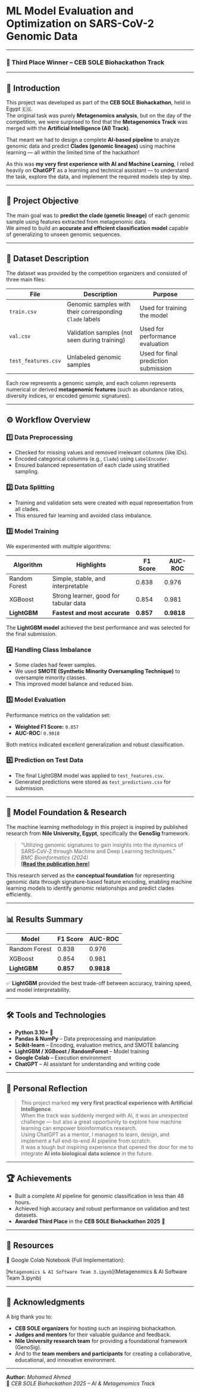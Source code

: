 # ML Model Evaluation and Optimization on SARS-CoV-2 Genomic Data 
---
### 🚀 Third Place Winner – CEB SOLE Biohackathon Track

---

## 📖 Introduction
This project was developed as part of the **CEB SOLE Biohackathon**, held in Egypt 🇪🇬.  
The original task was purely **Metagenomics analysis**, but on the day of the competition, we were surprised to find that the **Metagenomics Track** was merged with the **Artificial Intelligence (AI) Track)**.

That meant we had to design a complete **AI-based pipeline** to analyze genomic data and predict **Clades (genomic lineages)** using machine learning — all within the limited time of the hackathon!

As this was **my very first experience with AI and Machine Learning**, I relied heavily on **ChatGPT** as a learning and technical assistant — to understand the task, explore the data, and implement the required models step by step.

---

## 🎯 Project Objective
The main goal was to **predict the clade (genetic lineage)** of each genomic sample using features extracted from metagenomic data.  
We aimed to build an **accurate and efficient classification model** capable of generalizing to unseen genomic sequences.

---

## 🧠 Dataset Description
The dataset was provided by the competition organizers and consisted of three main files:

| File | Description | Purpose |
|------|--------------|----------|
| `train.csv` | Genomic samples with their corresponding `Clade` labels | Used for training the model |
| `val.csv` | Validation samples (not seen during training) | Used for performance evaluation |
| `test_features.csv` | Unlabeled genomic samples | Used for final prediction submission |

Each row represents a genomic sample, and each column represents numerical or derived **metagenomic features** (such as abundance ratios, diversity indices, or encoded genomic signatures).

---

## ⚙️ Workflow Overview

### 1️⃣ Data Preprocessing
- Checked for missing values and removed irrelevant columns (like IDs).  
- Encoded categorical columns (e.g., `Clade`) using `LabelEncoder`.  
- Ensured balanced representation of each clade using stratified sampling.

### 2️⃣ Data Splitting
- Training and validation sets were created with equal representation from all clades.  
- This ensured fair learning and avoided class imbalance.

### 3️⃣ Model Training
We experimented with multiple algorithms:

| Algorithm | Highlights | F1 Score | AUC-ROC |
|------------|-------------|-----------|----------|
| Random Forest | Simple, stable, and interpretable | 0.838 | 0.976 |
| XGBoost | Strong learner, good for tabular data | 0.854 | 0.981 |
| **LightGBM** | **Fastest and most accurate** | **0.857** | **0.9818** |

The **LightGBM model** achieved the best performance and was selected for the final submission.

### 4️⃣ Handling Class Imbalance
- Some clades had fewer samples.  
- We used **SMOTE (Synthetic Minority Oversampling Technique)** to oversample minority classes.  
- This improved model balance and reduced bias.

### 5️⃣ Model Evaluation
Performance metrics on the validation set:
- **Weighted F1 Score:** `0.857`  
- **AUC-ROC:** `0.9818`  

Both metrics indicated excellent generalization and robust classification.

### 6️⃣ Prediction on Test Data
- The final LightGBM model was applied to `test_features.csv`.  
- Generated predictions were stored as `test_predictions.csv` for submission.

---

## 🧬 Model Foundation & Research

The machine learning methodology in this project is inspired by published research from **Nile University, Egypt**, specifically the **GenoSig** framework.

> “Utilizing genomic signatures to gain insights into the dynamics of SARS‐CoV‐2 through Machine and Deep Learning techniques.”  
> *BMC Bioinformatics (2024)*  
> **[[Read the publication here](https://bmcbioinformatics.biomedcentral.com/articles/10.1186/s12859-024-05648-2)]**

This research served as the **conceptual foundation** for representing genomic data through signature-based feature encoding, enabling machine learning models to identify genomic relationships and predict clades efficiently.

---

## 📊 Results Summary

| Model | F1 Score | AUC-ROC |
|--------|-----------|----------|
| Random Forest | 0.838 | 0.976 |
| XGBoost | 0.854 | 0.981 |
| **LightGBM** | **0.857** | **0.9818** |

✅ **LightGBM** provided the best trade-off between accuracy, training speed, and model interpretability.

---

## 🛠️ Tools and Technologies
- **Python 3.10+** 🐍  
- **Pandas & NumPy** – Data preprocessing and manipulation  
- **Scikit-learn** – Encoding, evaluation metrics, and SMOTE balancing  
- **LightGBM / XGBoost / RandomForest** – Model training  
- **Google Colab** – Execution environment  
- **ChatGPT** – AI assistant for understanding and writing code  

---

## 💬 Personal Reflection
> This project marked **my very first practical experience with Artificial Intelligence**.  
> When the track was suddenly merged with AI, it was an unexpected challenge — but also a great opportunity to explore how machine learning can empower bioinformatics research.  
> Using ChatGPT as a mentor, I managed to learn, design, and implement a full end-to-end AI pipeline from scratch.  
> It was a tough but inspiring experience that opened the door for me to integrate **AI into biological data science** in the future.  

---

## 🏆 Achievements
- Built a complete AI pipeline for genomic classification in less than 48 hours.  
- Achieved high accuracy and robust performance on validation and test datasets.  
- **Awarded Third Place** in the **CEB SOLE Biohackathon 2025** 🎉  

---

## 🔗 Resources
📓 Google Colab Notebook (Full Implementation):  

[`Metagenomics & AI Software Team 3.ipynb`](Metagenomics & AI Software Team 3.ipynb)


---

## 🙏 Acknowledgments
A big thank you to:
- **CEB SOLE organizers** for hosting such an inspiring biohackathon.  
- **Judges and mentors** for their valuable guidance and feedback.  
- **Nile University research team** for providing a foundational framework (GenoSig).  
- And to the **team members and participants** for creating a collaborative, educational, and innovative environment.

---

**Author:** *Mohamed Ahmed*  
📅 *CEB SOLE Biohackathon 2025 – AI & Metagenomics Track*  
